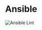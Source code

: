 # Ansible

![Ansible Lint](https://github.com/IamSureshRa/Ansible/actions/workflows/ansible-lint-by-reviewdog.yml/badge.svg)
